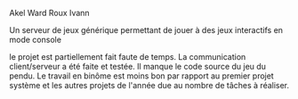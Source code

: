 Akel Ward
Roux Ivann

Un serveur de jeux générique permettant de jouer à des jeux interactifs en mode console

le projet est partiellement fait faute de temps.
La communication client/serveur a été faite et testée.
Il manque le code source du jeu du pendu.
Le travail en binôme est moins bon par rapport au premier projet système et les autres projets de l'année due au nombre de tâches à réaliser.
